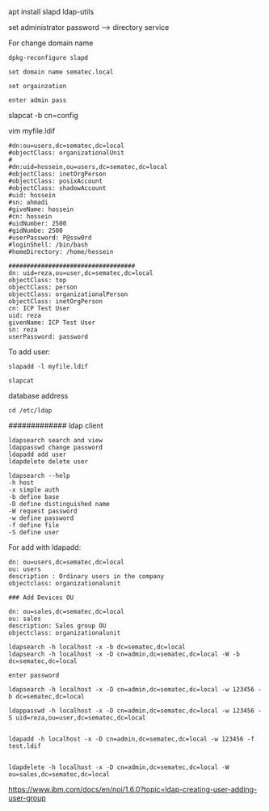 
apt install slapd ldap-utils

set administrator password --> directory service

For change domain name

```
dpkg-reconfigure slapd

set domain name sematec.local

set orgainzation

enter admin pass
```

slapcat -b cn=config 

vim myfile.ldif
```
#dn:ou=users,dc=sematec,dc=local
#objectClass: organizationalUnit
#
#dn:uid=hossein,ou=users,dc=sematec,dc=local
#objectClass: inetOrgPerson
#objectClass: posixAccount
#objectClass: shadowAccount
#uid: hossein
#sn: ahmadi
#giveName: hossein
#cn: hossein
#uidNumber: 2500
#gidNumbe: 2500
#userPassword: P@ssw0rd
#loginShell: /bin/bash
#homeDirectory: /home/hessein

###################################
dn: uid=reza,ou=user,dc=sematec,dc=local
objectClass: top
objectClass: person
objectClass: organizationalPerson
objectClass: inetOrgPerson
cn: ICP Test User
uid: reza
givenName: ICP Test User
sn: reza
userPassword: password

```

To add user:

```
slapadd -l myfile.ldif

slapcat
```

database address

```
cd /etc/ldap
```


############# ldap client

```
ldapsearch search and view
ldappasswd change password
ldapadd add user
ldapdelete delete user
```

```
ldapsearch --help
-h host
-x simple auth
-b define base
-D define distinguished name
-W request password
-w define password
-f define file
-S define user
```

For add with ldapadd:

```
dn: ou=users,dc=sematec,dc=local
ou: users
description : Ordinary users in the company
objectclass: organizationalunit

### Add Devices OU

dn: ou=sales,dc=sematec,dc=local
ou: sales
description: Sales group OU
objectclass: organizationalunit
```

```
ldapsearch -h localhost -x -b dc=sematec,dc=local
ldapsearch -h localhost -x -D cn=admin,dc=sematec,dc=local -W -b dc=sematec,dc=local

enter password

ldapsearch -h localhost -x -D cn=admin,dc=sematec,dc=local -w 123456 -b dc=sematec,dc=local

ldappasswd -h localhost -x -D cn=admin,dc=sematec,dc=local -w 123456 -S uid=reza,ou=user,dc=sematec,dc=local


ldapadd -h localhost -x -D cn=admin,dc=sematec,dc=local -w 123456 -f test.ldif


ldapdelete -h localhost -x -D cn=admin,dc=sematec,dc=local -W ou=sales,dc=sematec,dc=local
```




https://www.ibm.com/docs/en/noi/1.6.0?topic=ldap-creating-user-adding-user-group

